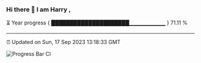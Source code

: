 ### Hi there 👋 I am Harry , 

⏳ Year progress { █████████████████████▁▁▁▁▁▁▁▁▁ } 71.11 %

---

⏰ Updated on Sun, 17 Sep 2023 13:18:33 GMT

![Progress Bar CI](https://github.com/duykhang68/duykhang68/workflows/Progress%20Bar%20CI/badge.svg)
